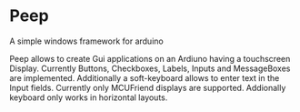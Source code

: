 # Peep
A simple windows framework for arduino

Peep allows to create Gui applications on an Ardiuno having a touchscreen Display.
Currently Buttons, Checkboxes, Labels, Inputs and MessageBoxes are implemented. Additionally a soft-keyboard allows to enter text in the Input fields.
Currently only MCUFriend displays are supported. Addionally keyboard only works in horizontal layouts. 
